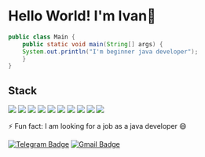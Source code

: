 # Hello World! I'm Ivan👋

``` java 
public class Main {
    public static void main(String[] args) {
    System.out.println("I'm beginner java developer");
    }
}
```

## Stack 
<img src="https://img.shields.io/badge/Java-C71A36?style=for-the-badge&logo=Java&logoColor=white"/> <img src="https://img.shields.io/badge/SPring-%236DB33F?style=for-the-badge&logo=Spring&logoColor=white"/> <img src="https://img.shields.io/badge/SPring boot-%236DB33F?style=for-the-badge&logo=Spring Boot&logoColor=white"/> <img src="https://img.shields.io/badge/PostgreSQL-blue?style=for-the-badge&logo=PostgreSQL&logoColor=white"/> <img src="https://img.shields.io/badge/H2-black?style=for-the-badge&logo=H2&logoColor=white"/> <img src="https://img.shields.io/badge/Hibernate-006400?style=for-the-badge&logo=Hibernate&logoColor=white"/> <img src="https://img.shields.io/badge/Maven-C71A36?style=for-the-badge&logo=Apache%20Maven&logoColor=white"/> <img src="https://img.shields.io/badge/Junit-FA8072?style=for-the-badge&logo=Junit5&logoColor=white"/> <img src="https://img.shields.io/badge/GIT-9370DB?style=for-the-badge&logo=GIT&logoColor=white"/> <img src="https://img.shields.io/badge/DOcker-blue?style=for-the-badge&logo=DOcker&logoColor=white"/>

⚡ Fun fact: I am looking for a job as a java developer 😄


[![Telegram Badge](https://img.shields.io/badge/-IvanSuchilin-blue?style=flat&logo=Telegram&logoColor=white)](https://t.me/IvanSuchilin)
[![Gmail Badge](https://img.shields.io/badge/-Gmail-red?style=flat&logo=Gmail&logoColor=white)](ivansuchilin@gmail.com)
<!--
**IvanSuchilin/IvanSuchilin** is a ✨ _special_ ✨ repository because its `README.md` (this file) appears on your GitHub profile.

Here are some ideas to get you started:

- 🔭 I’m currently working on ...
- 🌱 I’m currently learning ...
- 👯 I’m looking to collaborate on ...
- 🤔 I’m looking for help with ...
- 💬 Ask me about ...
- 📫 How to reach me: ...
- 😄 Pronouns: ...
- ⚡ Fun fact: ...
-->
